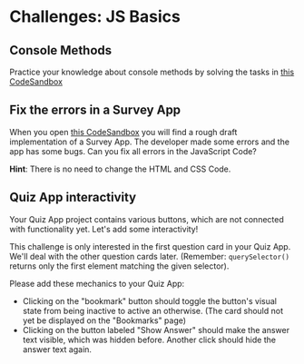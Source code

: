 # Challenges: JS Basics

## Console Methods

Practice your knowledge about console methods by solving the tasks in
[this CodeSandbox](https://codesandbox.io/s/github/neuefische/web-exercises/sessions/js-basics/console-methods?file=/js/index.js)

## Fix the errors in a Survey App

When you open
[this CodeSandbox](https://codesandbox.io/s/github/neuefische/web-exercises/sessions/js-basics/survey-error-fixing)
you will find a rough draft implementation of a Survey App. The developer made some errors and the
app has some bugs. Can you fix all errors in the JavaScript Code?

**Hint**: There is no need to change the HTML and CSS Code.

## Quiz App interactivity

Your Quiz App project contains various buttons, which are not connected with functionality yet.
Let's add some interactivity!

This challenge is only interested in the first question card in your Quiz App. We'll deal with the
other question cards later. (Remember: `querySelector()` returns only the first element matching the
given selector).

Please add these mechanics to your Quiz App:

- Clicking on the "bookmark" button should toggle the button's visual state from being inactive to
  active an otherwise. (The card should not yet be displayed on the "Bookmarks" page)
- Clicking on the button labeled "Show Answer" should make the answer text visible, which was hidden
  before. Another click should hide the answer text again.
